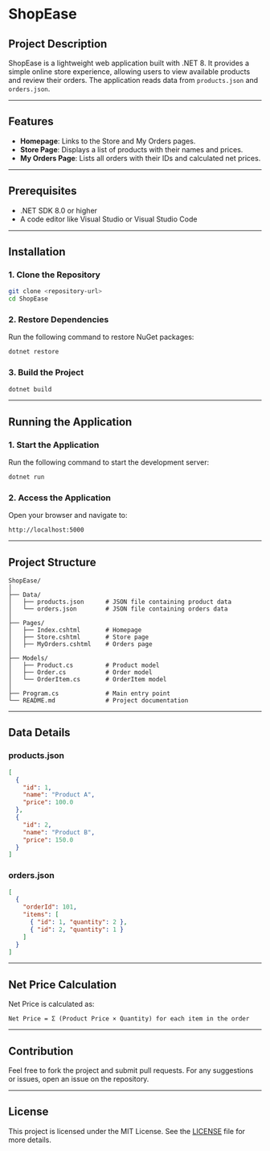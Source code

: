 # ShopEase

## Project Description
ShopEase is a lightweight web application built with .NET 8. It provides a simple online store experience, allowing users to view available products and review their orders. The application reads data from `products.json` and `orders.json`.

---

## Features
- **Homepage**: Links to the Store and My Orders pages.
- **Store Page**: Displays a list of products with their names and prices.
- **My Orders Page**: Lists all orders with their IDs and calculated net prices.

---

## Prerequisites
- .NET SDK 8.0 or higher
- A code editor like Visual Studio or Visual Studio Code

---

## Installation

### 1. Clone the Repository
```bash
git clone <repository-url>
cd ShopEase
```

### 2. Restore Dependencies
Run the following command to restore NuGet packages:
```bash
dotnet restore
```

### 3. Build the Project
```bash
dotnet build
```

---

## Running the Application

### 1. Start the Application
Run the following command to start the development server:
```bash
dotnet run
```

### 2. Access the Application
Open your browser and navigate to:
```
http://localhost:5000
```

---

## Project Structure
```
ShopEase/
│
├── Data/
│   ├── products.json      # JSON file containing product data
│   └── orders.json        # JSON file containing orders data
│
├── Pages/
│   ├── Index.cshtml       # Homepage
│   ├── Store.cshtml       # Store page
│   ├── MyOrders.cshtml    # Orders page
│
├── Models/
│   ├── Product.cs         # Product model
│   ├── Order.cs           # Order model
│   └── OrderItem.cs       # OrderItem model
│
├── Program.cs             # Main entry point
└── README.md              # Project documentation
```

---

## Data Details

### products.json
```json
[
  {
    "id": 1,
    "name": "Product A",
    "price": 100.0
  },
  {
    "id": 2,
    "name": "Product B",
    "price": 150.0
  }
]
```

### orders.json
```json
[
  {
    "orderId": 101,
    "items": [
      { "id": 1, "quantity": 2 },
      { "id": 2, "quantity": 1 }
    ]
  }
]
```

---

## Net Price Calculation
Net Price is calculated as:
```
Net Price = Σ (Product Price × Quantity) for each item in the order
```

---

## Contribution
Feel free to fork the project and submit pull requests. For any suggestions or issues, open an issue on the repository.

---

## License
This project is licensed under the MIT License. See the [LICENSE](LICENSE) file for more details.
